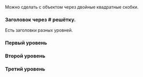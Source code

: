 Можно сделать с объектом через двойные квадратные скобки.

### Заголовок через # решётку.

Есть заголовки разных уровней.

### Первый уровень # 
### Второй уровень ## 
### Третий уровень ### 


